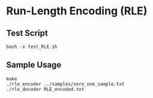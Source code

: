Run-Length Encoding (RLE)
===============

Test Script
----------
```
bash -x test_RLE.sh 
```

Sample Usage
----------
```
make
./rle_encoder ../samples/zero_one_sample.txt
./rle_decoder RLE_encoded.txt 
```

